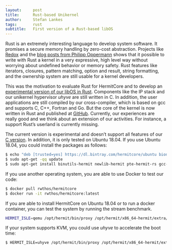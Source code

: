 ```yaml
---
layout:     post
title:      Rust-based Unikernel
author:     Stefan Lankes
tags: 	    rust
subtitle:   First version of a Rust-based libOS
---
```


Rust is an extremely interesting language to develop system software.
It promises a secure memory handling by zero-cost abstraction.
Projects like [Redox](https://www.redox-os.org) and the [blog posts from Philipp Oppermann](https://os.phil-opp.com/second-edition/) shows that it possible to write with Rust a kernel in a very expressive, high level way without worrying about undefined behavior or memory safety.
Rust features like iterators, closures, pattern matching, option and result, string formatting, and the ownership system are still usable for a kernel developers. 

This was the motivation to evaluate Rust for HermitCore and to develop an [experimental version of our libOS in Rust](https://github.com/hermitcore/libhermit-rs).
Components like the IP stack and our unikernel hypervisor *uhyve* are still written in C.
In addition, the user applications are still compiled by our cross-compiler, which is based on gcc and supports C, C++, Fortran and Go.
But the core of the kernel is now written in Rust and published at [GitHub](https://github.com/hermitcore/libhermit-rs).
Currently, our experiences are really good and we think about an extension of our activities.
For instance, a support Rust’s userland is currently missing.

The current version is experimental and doesn’t support all features of our [C version](https://github.com/hermitcore/libhermit).
In addition, it is only tested on Ubuntu 18.04.
If you use Ubuntu 18.04, you could install the packages as follows:

```bash
$ echo "deb [trusted=yes] https://dl.bintray.com/hermitcore/ubuntu bionic main" | sudo tee -a /etc/apt/sources.list
$ sudo apt-get -qq update
$ sudo apt-get install binutils-hermit newlib-hermit pte-hermit-rs gcc-hermit libhermit-rs
```

If you use another operating system, you are able to use Docker to test our code:

```bash
$ docker pull rwthos/hermitcore
$ docker run -it rwthos/hermitcore:latest
```

If you are able to install HermitCore on Ubuntu 18.04 or to run a docker container, you can test the system by running the stream benchmark.

```bash
HERMIT_ISLE=qemu /opt/hermit/bin/proxy /opt/hermit/x86_64-hermit/extra/benchmarks/stream
```

If your system supports KVM, you could use *uhyve* to accelerate the boot time:

```bash
$ HERMIT_ISLE=uhyve /opt/hermit/bin/proxy /opt/hermit/x86_64-hermit/extra/benchmarks/stream
```

